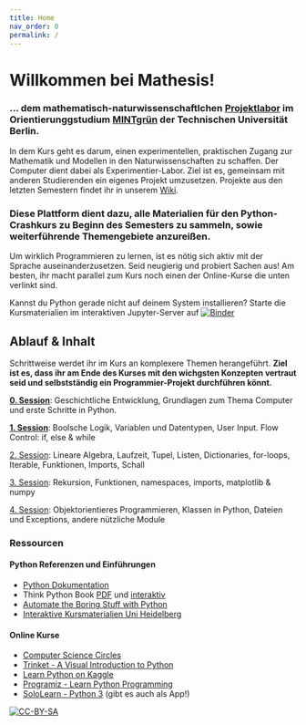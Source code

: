 ```yaml
---
title: Home
nav_order: 0
permalink: /
---
```


# Willkommen bei Mathesis!

### ... dem mathematisch-naturwissenschaftlchen [Projektlabor](https://www.mintgruen.tu-berlin.de/studium-und-lehre/mintgruen-labore/mathesis/) im Orientierunggstudium [MINTgrün](https://www.mintgruen.tu-berlin.de) der Technischen Universität Berlin.

In dem Kurs geht es darum, einen experimentellen, praktischen Zugang zur Mathematik und Modellen in den Naturwissenschaften zu schaffen. Der Computer dient dabei als Experimentier-Labor. Ziel ist es, gemeinsam mit anderen Studierenden ein eigenes Projekt umzusetzen. Projekte aus den letzten Semestern findet ihr in unserem [Wiki](https://www.mintgruen.tu-berlin.de/mathesisWiki/doku.php).

### Diese Plattform dient dazu, alle Materialien für den Python-Crashkurs zu Beginn des Semesters zu sammeln, sowie weiterführende Themengebiete anzureißen.

Um wirklich Programmieren zu lernen, ist es nötig sich aktiv mit der Sprache auseinanderzusetzen. Seid neugierig und probiert Sachen aus! Am besten, ihr macht parallel zum Kurs noch einen der Online-Kurse die unten verlinkt sind.

Kannst du Python gerade nicht auf deinem System installieren? Starte die Kursmaterialien im interaktiven Jupyter-Server auf  [![Binder](https://mybinder.org/badge_logo.svg)](https://mybinder.org/v2/gh/andreaheilrath/mathesis/main) 

## Ablauf & Inhalt

Schrittweise werdet ihr im Kurs an komplexere Themen herangeführt. **Ziel ist es, dass ihr am Ende des Kurses mit den wichgsten Konzepten vertraut seid und selbstständig ein Programmier-Projekt durchführen könnt.**

**[0. Session](./0th_session)**:
Geschichtliche Entwicklung, Grundlagen zum Thema Computer und erste Schritte in Python.

**[1. Session](./1st_session)**:
Boolsche Logik, Variablen und Datentypen, User Input. Flow Control: if, else & while

[2. Session](./2nd_session):
Lineare Algebra, Laufzeit, Tupel, Listen, Dictionaries, for-loops, Iterable, Funktionen, Imports, Schall

[3. Session](./3rd_session):
Rekursion, Funktionen, namespaces, imports, matplotlib & numpy

[4. Session](./4th_session):
Objektorientieres Programmieren, Klassen in Python, Dateien und Exceptions, andere nützliche Module

### Ressourcen

#### Python Referenzen und Einführungen
* [Python Dokumentation](https://docs.python.org/3/)
* Think Python Book [PDF](https://www.greenteapress.com/thinkpython/thinkpython.pdf) und [interaktiv](https://runestone.academy/runestone/books/published/thinkcspy/index.html)
* [Automate the Boring Stuff with Python](https://automatetheboringstuff.com)
* [Interaktive Kursmaterialien Uni Heidelberg](https://www.physi.uni-heidelberg.de/Einrichtungen/AP/Python.php)


#### Online Kurse
* [Computer Science Circles](https://cscircles.cemc.uwaterloo.ca)
* [Trinket - A Visual Introduction to Python](https://hourofpython.trinket.io/a-visual-introduction-to-python#/welcome/an-hour-of-code)
* [Learn Python on Kaggle](https://www.kaggle.com/learn/python)
* [Programiz - Learn Python Programming](https://www.programiz.com/python-programming)
* [SoloLearn - Python 3](https://www.sololearn.com/Course/Python/) (gibt es auch als App!)

[![CC-BY-SA](https://licensebuttons.net/l/by-sa/3.0/80x15.png)](https://creativecommons.org/licenses/by-sa/4.0/deed.de)
